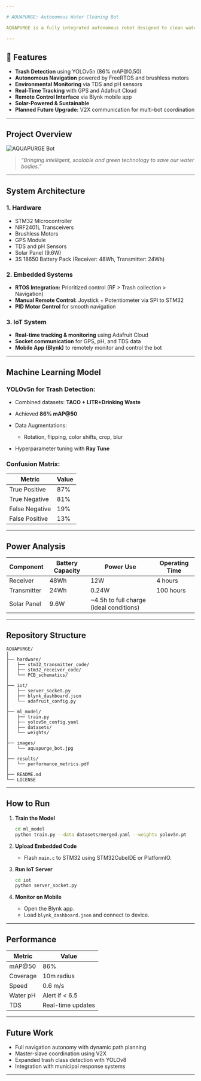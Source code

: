 ```yaml
---

# AQUAPURGE: Autonomous Water Cleaning Bot

AQUAPURGE is a fully integrated autonomous robot designed to clean water surfaces while monitoring environmental quality in real-time. Built with advanced Machine Learning (YOLOv5n), embedded systems (STM32 + FreeRTOS), and IoT technologies (Adafruit + GPS + TDS + pH sensors), the bot offers a scalable and efficient solution to combat aquatic pollution.

---
```


## 🌊 Features

* **Trash Detection** using YOLOv5n (86% mAP\@0.50)
* **Autonomous Navigation** powered by FreeRTOS and brushless motors
* **Environmental Monitoring** via TDS and pH sensors
* **Real-Time Tracking** with GPS and Adafruit Cloud
* **Remote Control Interface** via Blynk mobile app
* **Solar-Powered & Sustainable**
* **Planned Future Upgrade:** V2X communication for multi-bot coordination

---

## Project Overview

![AQUAPURGE Bot](./images/aquapurge_bot.jpg)

> *“Bringing intelligent, scalable and green technology to save our water bodies.”*

---

## System Architecture

### 1. **Hardware**

* STM32 Microcontroller
* NRF2401L Transceivers
* Brushless Motors
* GPS Module
* TDS and pH Sensors
* Solar Panel (9.6W)
* 3S 18650 Battery Pack (Receiver: 48Wh, Transmitter: 24Wh)

### 2. **Embedded Systems**

* **RTOS Integration:** Prioritized control (RF > Trash collection > Navigation)
* **Manual Remote Control:** Joystick + Potentiometer via SPI to STM32
* **PID Motor Control** for smooth navigation

### 3. **IoT System**

* **Real-time tracking & monitoring** using Adafruit Cloud
* **Socket communication** for GPS, pH, and TDS data
* **Mobile App (Blynk)** to remotely monitor and control the bot

---

## Machine Learning Model

### YOLOv5n for Trash Detection:

* Combined datasets: **TACO + LITR+Drinking Waste**
* Achieved **86% mAP\@50**
* Data Augmentations:

  * Rotation, flipping, color shifts, crop, blur
* Hyperparameter tuning with **Ray Tune**

### Confusion Matrix:

| Metric         | Value |
| -------------- | ----- |
| True Positive  | 87%   |
| True Negative  | 81%   |
| False Negative | 19%   |
| False Positive | 13%   |

---

## Power Analysis

| Component   | Battery Capacity | Power Use                                | Operating Time |
| ----------- | ---------------- | ---------------------------------------- | -------------- |
| Receiver    | 48Wh             | 12W                                      | 4 hours        |
| Transmitter | 24Wh             | 0.24W                                    | 100 hours      |
| Solar Panel | 9.6W             | \~4.5h to full charge (ideal conditions) |                |

---

## Repository Structure

```
AQUAPURGE/
│
├── hardware/
│   ├── stm32_transmitter_code/
│   ├── stm32_receiver_code/
│   └── PCB_schematics/
│
├── iot/
│   ├── server_socket.py
│   ├── blynk_dashboard.json
│   └── adafruit_config.py
│
├── ml_model/
│   ├── train.py
│   ├── yolov5n_config.yaml
│   ├── datasets/
│   └── weights/
│
├── images/
│   └── aquapurge_bot.jpg
│
├── results/
│   └── performance_metrics.pdf
│
├── README.md
└── LICENSE
```

---

## How to Run

1. **Train the Model**

   ```bash
   cd ml_model
   python train.py --data datasets/merged.yaml --weights yolov5n.pt
   ```

2. **Upload Embedded Code**

   * Flash `main.c` to STM32 using STM32CubeIDE or PlatformIO.

3. **Run IoT Server**

   ```bash
   cd iot
   python server_socket.py
   ```

4. **Monitor on Mobile**

   * Open the Blynk app.
   * Load `blynk_dashboard.json` and connect to device.

---

## Performance

| Metric   | Value             |
| -------- | ----------------- |
| mAP\@50  | 86%               |
| Coverage | 10m radius        |
| Speed    | 0.6 m/s           |
| Water pH | Alert if < 6.5    |
| TDS      | Real-time updates |

---

## Future Work

* Full navigation autonomy with dynamic path planning
* Master-slave coordination using V2X
* Expanded trash class detection with YOLOv8
* Integration with municipal response systems

---


